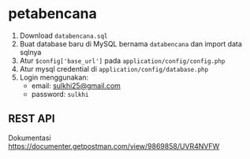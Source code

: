 # petabencana

1. Download `databencana.sql`
2. Buat database baru di MySQL bernama `databencana` dan import data sqlnya
3. Atur `$config['base_url']` pada `application/config/config.php`
4. Atur mysql credential di `application/config/database.php`
5. Login menggunakan: 
    - email: sulkhi25@gmail.com
    - password: `sulkhi`

## REST API
Dokumentasi https://documenter.getpostman.com/view/9869858/UVR4NVFW